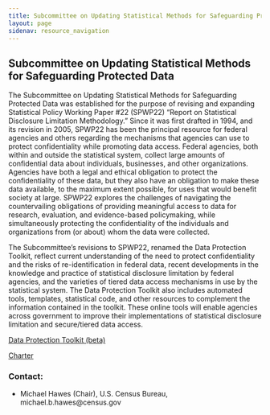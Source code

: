 ```yaml
---
title: Subcommittee on Updating Statistical Methods for Safeguarding Protected Data
layout: page
sidenav: resource_navigation
---
```


<h2 class="page-sub-title">Subcommittee on Updating Statistical Methods for Safeguarding Protected Data</h2>

<p>The Subcommittee on Updating Statistical Methods for Safeguarding Protected Data was established for the purpose of revising and expanding Statistical Policy Working Paper #22 (SPWP22) “Report on Statistical Disclosure Limitation Methodology.” Since it was first drafted in 1994, and its revision in 2005, SPWP22 has been the principal resource for federal agencies and others regarding the mechanisms that agencies can use to protect confidentiality while promoting data access. Federal agencies, both within and outside the statistical system, collect large amounts of confidential data about individuals, businesses, and other organizations. Agencies have both a legal and ethical obligation to protect the confidentiality of these data, but they also have an obligation to make these data available, to the maximum extent possible, for uses that would benefit society at large. SPWP22 explores the challenges of navigating the countervailing obligations of providing meaningful access to data for research, evaluation, and evidence-based policymaking, while simultaneously protecting the confidentiality of the individuals and organizations from (or about) whom the data were collected.</p>

<p>The Subcommittee’s revisions to SPWP22, renamed the Data Protection Toolkit, reflect current understanding of the need to protect confidentiality and the risks of re-identification in federal data, recent developments in the knowledge and practice of statistical disclosure limitation by federal agencies, and the varieties of tiered data access mechanisms in use by the statistical system. The Data Protection Toolkit also includes automated tools, templates, statistical code, and other resources to complement the information contained in the toolkit. These online tools will enable agencies across government to improve their implementations of statistical disclosure limitation and secure/tiered data access.</p>

<a class="fcsm-main-links" href="https://nces.ed.gov/fcsm/dpt">Data Protection Toolkit (beta)</a>

<a class="fcsm-main-links" href="/resources/safe-guard-data">Charter</a>

<h3 class="page-sub-heading">Contact:</h3>

<ul>
<li>Michael Hawes (Chair), U.S. Census Bureau, michael.b.hawes@census.gov</li>
</ul>